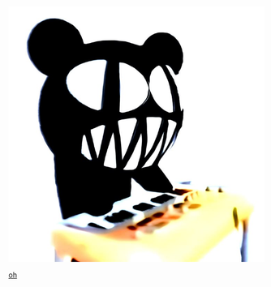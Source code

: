 

![ptv](https://github.com/bulletprooflove/bulletprooflove/blob/main/420af7fd4783428be3e2400cf425552f.jpg?raw=true)

[oh](https://github.com/bulletprooflove/bulletprooflove/raw/refs/heads/main/pierce-the-veil-id-rather-die-than-be-famous.mp3)
